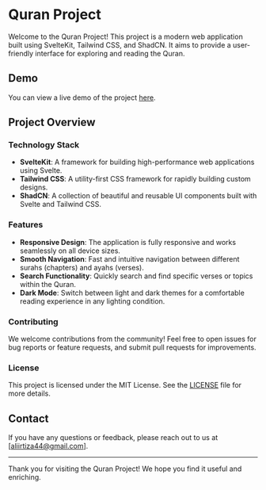 # Quran Project

Welcome to the Quran Project! This project is a modern web application built using SvelteKit, Tailwind CSS, and ShadCN. It aims to provide a user-friendly interface for exploring and reading the Quran.

## Demo

You can view a live demo of the project [here](https://quranic-v2.netlify.app/).

## Project Overview

### Technology Stack

- **SvelteKit**: A framework for building high-performance web applications using Svelte.
- **Tailwind CSS**: A utility-first CSS framework for rapidly building custom designs.
- **ShadCN**: A collection of beautiful and reusable UI components built with Svelte and Tailwind CSS.

### Features

- **Responsive Design**: The application is fully responsive and works seamlessly on all device sizes.
- **Smooth Navigation**: Fast and intuitive navigation between different surahs (chapters) and ayahs (verses).
- **Search Functionality**: Quickly search and find specific verses or topics within the Quran.
- **Dark Mode**: Switch between light and dark themes for a comfortable reading experience in any lighting condition.

### Contributing

We welcome contributions from the community! Feel free to open issues for bug reports or feature requests, and submit pull requests for improvements.

### License

This project is licensed under the MIT License. See the [LICENSE](LICENSE) file for more details.

## Contact

If you have any questions or feedback, please reach out to us at [aliirtiza44@gmail.com].

---

Thank you for visiting the Quran Project! We hope you find it useful and enriching.
